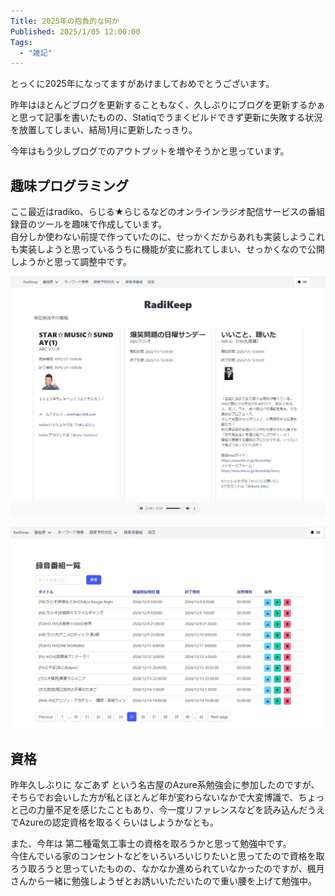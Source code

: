 ```yaml
---
Title: 2025年の抱負的な何か
Published: 2025/1/05 12:00:00
Tags:
  - "雑記"
---
```


とっくに2025年になってますがあけましておめでとうございます。  

<!-- more -->

昨年はほとんどブログを更新することもなく、久しぶりにブログを更新するかぁと思って記事を書いたものの、Statiqでうまくビルドできず更新に失敗する状況を放置してしまい、結局1月に更新したっきり。  

今年はもう少しブログでのアウトプットを増やそうかと思っています。  

## 趣味プログラミング  

ここ最近はradiko、らじる★らじるなどのオンラインラジオ配信サービスの番組録音のツールを趣味で作成しています。  
自分しか使わない前提で作っていたのに、せっかくだからあれも実装しようこれも実装しようと思っているうちに機能が変に膨れてしまい、せっかくなので公開しようかと思って調整中です。  

![](radikeep.jpg)

![](radikeep-recorded.jpg)

## 資格

昨年久しぶりに なごあず という名古屋のAzure系勉強会に参加したのですが、そちらでお会いした方が私とほとんど年が変わらないなかで大変博識で、ちょっと己の力量不足を感じたこともあり、今一度リファレンスなどを読み込んだうえでAzureの認定資格を取るくらいはしようかなとも。  

また、今年は 第二種電気工事士の資格を取ろうかと思って勉強中です。  
今住んでいる家のコンセントなどをいろいろいじりたいと思ってたので資格を取ろう取ろうと思っていたものの、なかなか進められていなかったのですが、楓月さんから一緒に勉強しようぜとお誘いいただいたので重い腰を上げて勉強中。  


